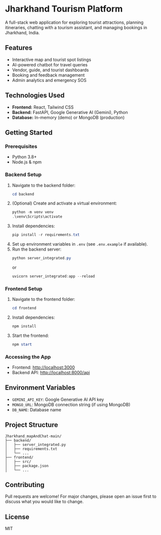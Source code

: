 # Jharkhand Tourism Platform

A full-stack web application for exploring tourist attractions, planning itineraries, chatting with a tourism assistant, and managing bookings in Jharkhand, India.

## Features
- Interactive map and tourist spot listings
- AI-powered chatbot for travel queries
- Vendor, guide, and tourist dashboards
- Booking and feedback management
- Admin analytics and emergency SOS

## Technologies Used
- **Frontend:** React, Tailwind CSS
- **Backend:** FastAPI, Google Generative AI (Gemini), Python
- **Database:** In-memory (demo) or MongoDB (production)

## Getting Started

### Prerequisites
- Python 3.8+
- Node.js & npm

### Backend Setup
1. Navigate to the backend folder:
   ```powershell
   cd backend
   ```
2. (Optional) Create and activate a virtual environment:
   ```powershell
   python -m venv venv
   .\venv\Scripts\activate
   ```
3. Install dependencies:
   ```powershell
   pip install -r requirements.txt
   ```
4. Set up environment variables in `.env` (see `.env.example` if available).
5. Run the backend server:
   ```powershell
   python server_integrated.py
   ```
   or
   ```powershell
   uvicorn server_integrated:app --reload
   ```

### Frontend Setup
1. Navigate to the frontend folder:
   ```powershell
   cd frontend
   ```
2. Install dependencies:
   ```powershell
   npm install
   ```
3. Start the frontend:
   ```powershell
   npm start
   ```

### Accessing the App
- Frontend: [http://localhost:3000](http://localhost:3000)
- Backend API: [http://localhost:8000/api](http://localhost:8000/api)

## Environment Variables
- `GEMINI_API_KEY`: Google Generative AI API key
- `MONGO_URL`: MongoDB connection string (if using MongoDB)
- `DB_NAME`: Database name

## Project Structure
```
Jharkhand_mapAndChat-main/
├── backend/
│   ├── server_integrated.py
│   ├── requirements.txt
│   └── ...
├── frontend/
│   ├── src/
│   ├── package.json
│   └── ...
```

## Contributing
Pull requests are welcome! For major changes, please open an issue first to discuss what you would like to change.

## License
MIT
